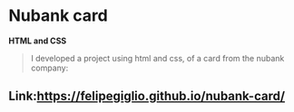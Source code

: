 # Nubank card
**HTML and CSS**
> I developed a project using html and css, of a card from the nubank company:

## Link:https://felipegiglio.github.io/nubank-card/
